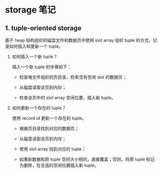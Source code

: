 
# storage 笔记

## 1. tuple-oriented storage

基于 heap 结构组织的磁盘文件和数据页中使用 slot array 组织 tuple 的方式，记录如何插入和更新一个 tuple。

1. 如何插入一个新 tuple？

    插入一个新 tuple 的步骤如下：

    - 检查堆文件组织的页目录，检索含有空闲 slot 的数据页；

    - 从磁盘读取该页到内存；

    - 检查该页中的 slot array 空闲位置，插入新 tuple。

2. 如何更新一个存在的 tuple？

    使用 record id 更新一个存在的 tuple。

    - 根据页目录找到对应的数据页；

    - 从磁盘读取该页到内存；

    - 使用 slot array 找到对应的 tuple；

    - 如果新数据和原 tuple 空间大小相同，直接覆盖；否则，将原 tuple 标记为删除，在合适的空闲位置插入新 tuple。
